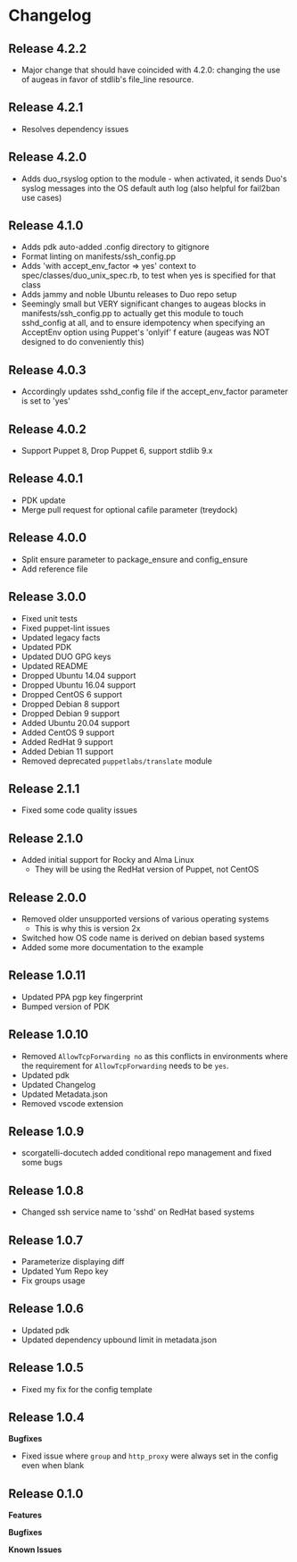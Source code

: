 # Changelog
## Release 4.2.2
* Major change that should have coincided with 4.2.0: changing the use of augeas in favor of stdlib's file_line resource.

## Release 4.2.1
* Resolves dependency issues

## Release 4.2.0
* Adds duo_rsyslog option to the module - when activated, it sends Duo's syslog messages into the OS default auth log (also helpful for fail2ban use cases)

## Release 4.1.0
* Adds pdk auto-added .config directory to gitignore
* Format linting on manifests/ssh_config.pp
* Adds 'with accept_env_factor => yes' context to spec/classes/duo_unix_spec.rb, to test when yes is specified for that class
* Adds jammy and noble Ubuntu releases to Duo repo setup
* Seemingly small but VERY significant changes to augeas blocks in manifests/ssh_config.pp to actually get this module to touch sshd_config at all, and to ensure idempotency when specifying an AcceptEnv option using Puppet's 'onlyif' f
eature (augeas was NOT designed to do conveniently this) 

## Release 4.0.3
* Accordingly updates sshd_config file if the accept_env_factor parameter is set to 'yes'

## Release 4.0.2
* Support Puppet 8, Drop Puppet 6, support stdlib 9.x

## Release 4.0.1
* PDK update
* Merge pull request for optional cafile parameter (treydock)

## Release 4.0.0
* Split ensure parameter to package_ensure and config_ensure
* Add reference file

## Release 3.0.0
* Fixed unit tests
* Fixed puppet-lint issues
* Updated legacy facts
* Updated PDK
* Updated DUO GPG keys
* Updated README
* Dropped Ubuntu 14.04 support
* Dropped Ubuntu 16.04 support
* Dropped CentOS 6 support
* Dropped Debian 8 support
* Dropped Debian 9 support
* Added Ubuntu 20.04 support
* Added CentOS 9 support
* Added RedHat 9 support
* Added Debian 11 support
* Removed deprecated `puppetlabs/translate` module

## Release 2.1.1
* Fixed some code quality issues

## Release 2.1.0
* Added initial support for Rocky and Alma Linux
  * They will be using the RedHat version of Puppet, not CentOS

## Release 2.0.0
* Removed older unsupported versions of various operating systems
  * This is why this is version 2x
* Switched how OS code name is derived on debian based systems
* Added some more documentation to the example

## Release 1.0.11
* Updated PPA pgp key fingerprint
* Bumped version of PDK

## Release 1.0.10
* Removed `AllowTcpForwarding no` as this conflicts in environments where the requirement for `AllowTcpForwarding` needs to be `yes`.
* Updated pdk
* Updated Changelog
* Updated Metadata.json
* Removed vscode extension

## Release 1.0.9
* scorgatelli-docutech added conditional repo management and fixed some bugs

## Release 1.0.8
* Changed ssh service name to 'sshd' on RedHat based systems

## Release 1.0.7
* Parameterize displaying diff
* Updated Yum Repo key
* Fix groups usage

## Release 1.0.6

* Updated pdk
* Updated dependency upbound limit in metadata.json

## Release 1.0.5

* Fixed my fix for the config template

## Release 1.0.4

**Bugfixes**

* Fixed issue where `group` and `http_proxy` were always set in the config even when blank

## Release 0.1.0

**Features**

**Bugfixes**

**Known Issues**
